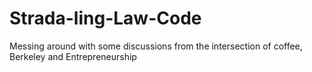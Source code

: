 # Strada-ling-Law-Code
Messing around with some discussions from the intersection of coffee, Berkeley and Entrepreneurship
